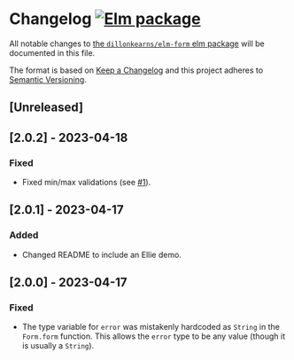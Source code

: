 # Changelog [![Elm package](https://img.shields.io/elm-package/v/dillonkearns/elm-form.svg)](https://package.elm-lang.org/packages/dillonkearns/elm-form/latest/)

All notable changes to
[the `dillonkearns/elm-form` elm package](http://package.elm-lang.org/packages/dillonkearns/elm-form/latest)
will be documented in this file.

The format is based on [Keep a Changelog](http://keepachangelog.com/en/1.0.0/)
and this project adheres to
[Semantic Versioning](http://semver.org/spec/v2.0.0.html).

## [Unreleased]

## [2.0.2] - 2023-04-18

### Fixed

- Fixed min/max validations (see [#1](https://github.com/dillonkearns/elm-form/issues/1)).

## [2.0.1] - 2023-04-17

### Added

- Changed README to include an Ellie demo.

## [2.0.0] - 2023-04-17

### Fixed

- The type variable for `error` was mistakenly hardcoded as `String` in the `Form.form` function. This allows the `error` type to be any value (though it is usually a `String`).
